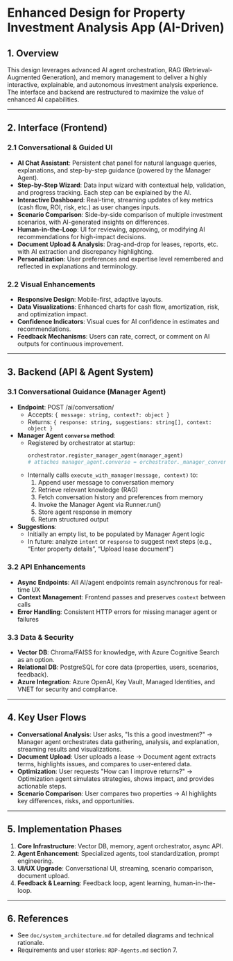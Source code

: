 # Enhanced Design for Property Investment Analysis App (AI-Driven)

## 1. Overview
This design leverages advanced AI agent orchestration, RAG (Retrieval-Augmented Generation), and memory management to deliver a highly interactive, explainable, and autonomous investment analysis experience. The interface and backend are restructured to maximize the value of enhanced AI capabilities.

---

## 2. Interface (Frontend)

### 2.1 Conversational & Guided UI
- **AI Chat Assistant**: Persistent chat panel for natural language queries, explanations, and step-by-step guidance (powered by the Manager Agent).
- **Step-by-Step Wizard**: Data input wizard with contextual help, validation, and progress tracking. Each step can be explained by the AI.
- **Interactive Dashboard**: Real-time, streaming updates of key metrics (cash flow, ROI, risk, etc.) as user changes inputs.
- **Scenario Comparison**: Side-by-side comparison of multiple investment scenarios, with AI-generated insights on differences.
- **Human-in-the-Loop**: UI for reviewing, approving, or modifying AI recommendations for high-impact decisions.
- **Document Upload & Analysis**: Drag-and-drop for leases, reports, etc. with AI extraction and discrepancy highlighting.
- **Personalization**: User preferences and expertise level remembered and reflected in explanations and terminology.

### 2.2 Visual Enhancements
- **Responsive Design**: Mobile-first, adaptive layouts.
- **Data Visualizations**: Enhanced charts for cash flow, amortization, risk, and optimization impact.
- **Confidence Indicators**: Visual cues for AI confidence in estimates and recommendations.
- **Feedback Mechanisms**: Users can rate, correct, or comment on AI outputs for continuous improvement.

---

## 3. Backend (API & Agent System)

### 3.1 Conversational Guidance (Manager Agent)
- **Endpoint**: POST /ai/conversation/
  - Accepts: `{ message: string, context?: object }`
  - Returns: `{ response: string, suggestions: string[], context: object }`
- **Manager Agent `converse` method**:
  - Registered by orchestrator at startup:
    ```python
    orchestrator.register_manager_agent(manager_agent)
    # attaches manager_agent.converse = orchestrator._manager_converse
    ```
  - Internally calls `execute_with_manager(message, context)` to:
    1. Append user message to conversation memory
    2. Retrieve relevant knowledge (RAG)
    3. Fetch conversation history and preferences from memory
    4. Invoke the Manager Agent via Runner.run()
    5. Store agent response in memory
    6. Return structured output
- **Suggestions**:
  - Initially an empty list, to be populated by Manager Agent logic
  - In future: analyze `intent` or `response` to suggest next steps (e.g., “Enter property details”, “Upload lease document”)

### 3.2 API Enhancements
- **Async Endpoints**: All AI/agent endpoints remain asynchronous for real-time UX
- **Context Management**: Frontend passes and preserves `context` between calls
- **Error Handling**: Consistent HTTP errors for missing manager agent or failures

### 3.3 Data & Security
- **Vector DB**: Chroma/FAISS for knowledge, with Azure Cognitive Search as an option.
- **Relational DB**: PostgreSQL for core data (properties, users, scenarios, feedback).
- **Azure Integration**: Azure OpenAI, Key Vault, Managed Identities, and VNET for security and compliance.

---

## 4. Key User Flows
- **Conversational Analysis**: User asks, "Is this a good investment?" → Manager agent orchestrates data gathering, analysis, and explanation, streaming results and visualizations.
- **Document Upload**: User uploads a lease → Document agent extracts terms, highlights issues, and compares to user-entered data.
- **Optimization**: User requests "How can I improve returns?" → Optimization agent simulates strategies, shows impact, and provides actionable steps.
- **Scenario Comparison**: User compares two properties → AI highlights key differences, risks, and opportunities.

---

## 5. Implementation Phases
1. **Core Infrastructure**: Vector DB, memory, agent orchestrator, async API.
2. **Agent Enhancement**: Specialized agents, tool standardization, prompt engineering.
3. **UI/UX Upgrade**: Conversational UI, streaming, scenario comparison, document upload.
4. **Feedback & Learning**: Feedback loop, agent learning, human-in-the-loop.

---

## 6. References
- See `doc/system_architecture.md` for detailed diagrams and technical rationale.
- Requirements and user stories: `RDP-Agents.md` section 7.
